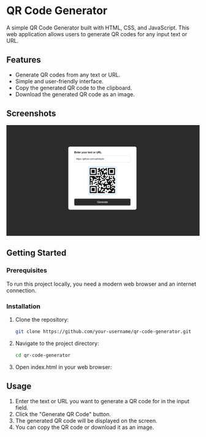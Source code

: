# QR Code Generator

A simple QR Code Generator built with HTML, CSS, and JavaScript. This web application allows users to generate QR codes for any input text or URL.

## Features

- Generate QR codes from any text or URL.
- Simple and user-friendly interface.
- Copy the generated QR code to the clipboard.
- Download the generated QR code as an image.

## Screenshots

![QR Code Generator Screenshot](screenshots/Screenshot_20240601_152708.png)

## Getting Started

### Prerequisites

To run this project locally, you need a modern web browser and an internet connection.

### Installation
1. Clone the repository:

   ```bash
   git clone https://github.com/your-username/qr-code-generator.git

2. Navigate to the project directory:
    ```bash
    cd qr-code-generator
    
3. Open index.html in your web browser:

## Usage

1. Enter the text or URL you want to generate a QR code for in the input field.
2. Click the "Generate QR Code" button.
3. The generated QR code will be displayed on the screen.
4. You can copy the QR code or download it as an image.
